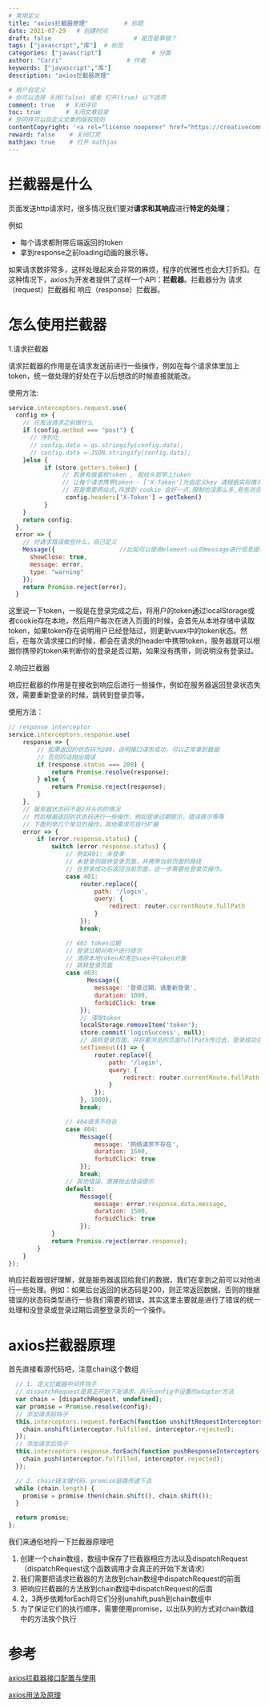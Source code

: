 ```yaml
---
# 常用定义
title: "axios拦截器原理"          # 标题
date: 2021-07-29   # 创建时间
draft: false                       # 是否是草稿？
tags: ["javascript","库"]  # 标签
categories: ["javascript"]              # 分类
author: "Carri"                  # 作者
keywords: ["javascript","库"]
description: "axios拦截器原理"  

# 用户自定义
# 你可以选择 关闭(false) 或者 打开(true) 以下选项
comment: true   # 关闭评论
toc: true       # 关闭文章目录
# 你同样可以自定义文章的版权规则
contentCopyright: '<a rel="license noopener" href="https://creativecommons.org/licenses/by-nc-nd/4.0/" target="_blank">CC BY-NC-ND 4.0</a>'
reward: false	 # 关闭打赏
mathjax: true    # 打开 mathjax
---
```


# 拦截器是什么
页面发送http请求时，很多情况我们要对**请求和其响应**进行**特定的处理**；

例如

* 每个请求都附带后端返回的token
* 拿到response之前loading动画的展示等。

如果请求数非常多，这样处理起来会非常的麻烦，程序的优雅性也会大打折扣。在这种情况下，axios为开发者提供了这样一个API：**拦截器**。拦截器分为 请求（request）拦截器和 响应（response）拦截器。

# 怎么使用拦截器
1.请求拦截器

请求拦截器的作用是在请求发送前进行一些操作，例如在每个请求体里加上token，统一做处理的好处在于以后想改的时候直接就能改。

使用方法:
```javascript
service.interceptors.request.use(
  config => {
    // 在发送请求之前做什么
    if (config.method === "post") {
      // 序列化
      // config.data = qs.stringify(config.data);
      // config.data = JSON.stringify(config.data);
    }else {
          if (store.getters.token) {
               // 若是有做鉴权token , 就给头部带上token
               // 让每个请求携带token-- ['X-Token']为自定义key 请根据实际情况自行修改
               // 若是需要跨站点,存放到 cookie 会好一点,限制也没那么多,有些浏览环境限制了 localstorage (隐身模式)的使用
                config.headers['X-Token'] = getToken()
          }
    }
    return config;
  },
  error => {
    // 对请求错误做些什么，自己定义
    Message({                  //比如可以使用element-ui的message进行信息提示
      showClose: true,
      message: error,
      type: "warning"
    });
    return Promise.reject(error);
  }
```
这里说一下token，一般是在登录完成之后，将用户的token通过localStorage或者cookie存在本地，然后用户每次在进入页面的时候，会首先从本地存储中读取token，如果token存在说明用户已经登陆过，则更新vuex中的token状态。然后，在每次请求接口的时候，都会在请求的header中携带token，服务器就可以根据你携带的token来判断你的登录是否过期，如果没有携带，则说明没有登录过。

2.响应拦截器

响应拦截器的作用是在接收到响应后进行一些操作，例如在服务器返回登录状态失效，需要重新登录的时候，跳转到登录页等。

使用方法：
```javascript
// response interceptor
service.interceptors.response.use(
    response => {
        // 如果返回的状态码为200，说明接口请求成功，可以正常拿到数据
        // 否则的话抛出错误
        if (response.status === 200) {
            return Promise.resolve(response);
        } else {
            return Promise.reject(response);
        }
    },
    // 服务器状态码不是2开头的的情况
    // 然后根据返回的状态码进行一些操作，例如登录过期提示，错误提示等等
    // 下面列举几个常见的操作，其他需求可自行扩展
    error => {
        if (error.response.status) {
            switch (error.response.status) {
                // 例如401: 未登录
                // 未登录则跳转登录页面，并携带当前页面的路径
                // 在登录成功后返回当前页面，这一步需要在登录页操作。
                case 401:
                    router.replace({
                        path: '/login',
                        query: {
                            redirect: router.currentRoute.fullPath
                        }
                    });
                    break;

                // 403 token过期
                // 登录过期对用户进行提示
                // 清除本地token和清空vuex中token对象
                // 跳转登录页面
                case 403:
                      Message({
                        message: '登录过期，请重新登录',
                        duration: 1000,
                        forbidClick: true
                    });
                    // 清除token
                    localStorage.removeItem('token');
                    store.commit('loginSuccess', null);
                    // 跳转登录页面，并将要浏览的页面fullPath传过去，登录成功后跳转需要访问的页面
                    setTimeout(() => {
                        router.replace({
                            path: '/login',
                            query: {
                                redirect: router.currentRoute.fullPath
                            }
                        });
                    }, 1000);
                    break;

                // 404请求不存在
                case 404:
                    Message({
                        message: '网络请求不存在',
                        duration: 1500,
                        forbidClick: true
                    });
                    break;
                // 其他错误，直接抛出错误提示
                default:
                    Message({
                        message: error.response.data.message,
                        duration: 1500,
                        forbidClick: true
                    });
            }
            return Promise.reject(error.response);
        }
    }
});
```

响应拦截器很好理解，就是服务器返回给我们的数据，我们在拿到之前可以对他进行一些处理。例如：如果后台返回的状态码是200，则正常返回数据，否则的根据错误的状态码类型进行一些我们需要的错误，其实这里主要就是进行了错误的统一处理和没登录或登录过期后调整登录页的一个操作。

# axios拦截器原理

首先直接看源代码吧，注意chain这个数组
```javascript
  // 1. 定义拦截器中间件钩子
  // dispatchRequest是真正开始下发请求，执行config中设置的adapter方法
  var chain = [dispatchRequest, undefined];
  var promise = Promise.resolve(config);
  // 添加请求前钩子
  this.interceptors.request.forEach(function unshiftRequestInterceptors(interceptor) {
    chain.unshift(interceptor.fulfilled, interceptor.rejected);
  });
  // 添加请求后钩子
  this.interceptors.response.forEach(function pushResponseInterceptors(interceptor) {
    chain.push(interceptor.fulfilled, interceptor.rejected);
  });

  // 2. chain链关键代码，promise链路传递下去
  while (chain.length) {
    promise = promise.then(chain.shift(), chain.shift());
  }

  return promise;
};
```

我们来通俗地捋一下拦截器原理吧

1. 创建一个chain数组，数组中保存了拦截器相应方法以及dispatchRequest（dispatchRequest这个函数调用才会真正的开始下发请求）
2. 我们需要把请求拦截器的方法放到chain数组中dispatchRequest的前面
3. 把响应拦截器的方法放到chain数组中dispatchRequest的后面
4. 2，3两步依赖forEach将它们分别unshift,push到chain数组中
5. 为了保证它们的执行顺序，需要使用promise，以出队列的方式对chain数组中的方法挨个执行


# 参考
[axios拦截器接口配置与使用](https://www.jianshu.com/p/646ed4edf51f)

[axios用法及原理](https://lq782655835.github.io/blogs/project/axios-usage-theory.html)